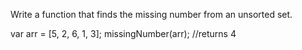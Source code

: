 Write a function that finds the missing number from an unsorted set.

var arr = [5, 2, 6, 1, 3];
missingNumber(arr); //returns 4

